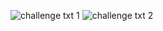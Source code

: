 ![challenge txt 1](https://user-images.githubusercontent.com/55951495/111039338-3b203900-8436-11eb-8037-6a6a02e89795.PNG)
![challenge txt 2](https://user-images.githubusercontent.com/55951495/111039342-407d8380-8436-11eb-85ab-98b18243baa8.PNG)
